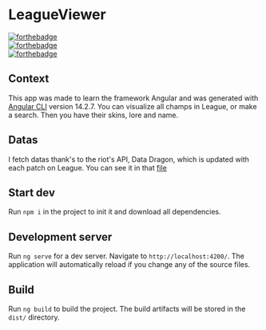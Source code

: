 # LeagueViewer

[![forthebadge](https://forthebadge.com/images/badges/made-with-typescript.svg)](https://forthebadge.com) </br>
[![forthebadge](https://forthebadge.com/images/badges/open-source.svg)](https://forthebadge.com) </br>
[![forthebadge](https://forthebadge.com/images/badges/contains-cat-gifs.svg)](https://forthebadge.com)

## Context

This app was made to learn the framework Angular and was generated with [Angular CLI](https://github.com/angular/angular-cli) version 14.2.7.
You can visualize all champs in League, or make a search. 
Then you have their skins, lore and name. 

## Datas

I fetch datas thank's to the riot's API, Data Dragon, which is updated with each patch on League.
You can see it in that [file](/src/app/services/league-champion.service.ts)


## Start dev

Run `npm i` in the project to init it and download all dependencies.

## Development server

Run `ng serve` for a dev server. Navigate to `http://localhost:4200/`. The application will automatically reload if you change any of the source files.

## Build

Run `ng build` to build the project. The build artifacts will be stored in the `dist/` directory.
